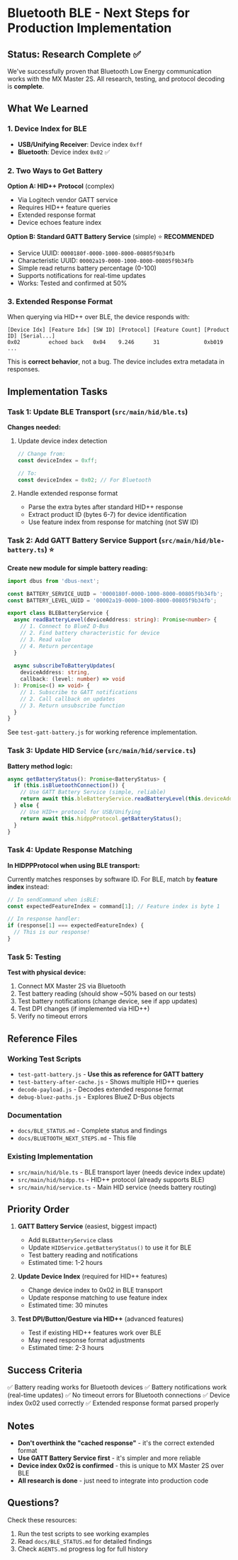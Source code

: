 # Bluetooth BLE - Next Steps for Production Implementation

## Status: Research Complete ✅

We've successfully proven that Bluetooth Low Energy communication works with the MX Master 2S. All research, testing, and protocol decoding is **complete**.

## What We Learned

### 1. Device Index for BLE
- **USB/Unifying Receiver**: Device index `0xff`
- **Bluetooth**: Device index `0x02` ✅

### 2. Two Ways to Get Battery
**Option A: HID++ Protocol** (complex)
- Via Logitech vendor GATT service
- Requires HID++ feature queries
- Extended response format
- Device echoes feature index

**Option B: Standard GATT Battery Service** (simple) ⭐ **RECOMMENDED**
- Service UUID: `0000180f-0000-1000-8000-00805f9b34fb`
- Characteristic UUID: `00002a19-0000-1000-8000-00805f9b34fb`
- Simple read returns battery percentage (0-100)
- Supports notifications for real-time updates
- Works: Tested and confirmed at 50%

### 3. Extended Response Format
When querying via HID++ over BLE, the device responds with:
```
[Device Idx] [Feature Idx] [SW ID] [Protocol] [Feature Count] [Product ID] [Serial...]
0x02         echoed back   0x04    9.246      31              0xb019       ...
```

This is **correct behavior**, not a bug. The device includes extra metadata in responses.

## Implementation Tasks

### Task 1: Update BLE Transport (`src/main/hid/ble.ts`)
**Changes needed:**
1. Update device index detection
   ```typescript
   // Change from:
   const deviceIndex = 0xff;
   
   // To:
   const deviceIndex = 0x02; // For Bluetooth
   ```

2. Handle extended response format
   - Parse the extra bytes after standard HID++ response
   - Extract product ID (bytes 6-7) for device identification
   - Use feature index from response for matching (not SW ID)

### Task 2: Add GATT Battery Service Support (`src/main/hid/ble-battery.ts`) ⭐
**Create new module for simple battery reading:**

```typescript
import dbus from 'dbus-next';

const BATTERY_SERVICE_UUID = '0000180f-0000-1000-8000-00805f9b34fb';
const BATTERY_LEVEL_UUID = '00002a19-0000-1000-8000-00805f9b34fb';

export class BLEBatteryService {
  async readBatteryLevel(deviceAddress: string): Promise<number> {
    // 1. Connect to BlueZ D-Bus
    // 2. Find battery characteristic for device
    // 3. Read value
    // 4. Return percentage
  }
  
  async subscribeToBatteryUpdates(
    deviceAddress: string,
    callback: (level: number) => void
  ): Promise<() => void> {
    // 1. Subscribe to GATT notifications
    // 2. Call callback on updates
    // 3. Return unsubscribe function
  }
}
```

See `test-gatt-battery.js` for working reference implementation.

### Task 3: Update HID Service (`src/main/hid/service.ts`)
**Battery method logic:**

```typescript
async getBatteryStatus(): Promise<BatteryStatus> {
  if (this.isBluetoothConnection()) {
    // Use GATT Battery Service (simple, reliable)
    return await this.bleBatteryService.readBatteryLevel(this.deviceAddress);
  } else {
    // Use HID++ protocol for USB/Unifying
    return await this.hidppProtocol.getBatteryStatus();
  }
}
```

### Task 4: Update Response Matching
**In HIDPPProtocol when using BLE transport:**

Currently matches responses by software ID. For BLE, match by **feature index** instead:

```typescript
// In sendCommand when isBLE:
const expectedFeatureIndex = command[1]; // Feature index is byte 1

// In response handler:
if (response[1] === expectedFeatureIndex) {
  // This is our response!
}
```

### Task 5: Testing
**Test with physical device:**
1. Connect MX Master 2S via Bluetooth
2. Test battery reading (should show ~50% based on our tests)
3. Test battery notifications (change device, see if app updates)
4. Test DPI changes (if implemented via HID++)
5. Verify no timeout errors

## Reference Files

### Working Test Scripts
- `test-gatt-battery.js` - **Use this as reference for GATT battery**
- `test-battery-after-cache.js` - Shows multiple HID++ queries
- `decode-payload.js` - Decodes extended response format
- `debug-bluez-paths.js` - Explores BlueZ D-Bus objects

### Documentation
- `docs/BLE_STATUS.md` - Complete status and findings
- `docs/BLUETOOTH_NEXT_STEPS.md` - This file

### Existing Implementation
- `src/main/hid/ble.ts` - BLE transport layer (needs device index update)
- `src/main/hid/hidpp.ts` - HID++ protocol (already supports BLE)
- `src/main/hid/service.ts` - Main HID service (needs battery routing)

## Priority Order

1. **GATT Battery Service** (easiest, biggest impact)
   - Add `BLEBatteryService` class
   - Update `HIDService.getBatteryStatus()` to use it for BLE
   - Test battery reading and notifications
   - Estimated time: 1-2 hours

2. **Update Device Index** (required for HID++ features)
   - Change device index to 0x02 in BLE transport
   - Update response matching to use feature index
   - Estimated time: 30 minutes

3. **Test DPI/Button/Gesture via HID++** (advanced features)
   - Test if existing HID++ features work over BLE
   - May need response format adjustments
   - Estimated time: 2-3 hours

## Success Criteria

✅ Battery reading works for Bluetooth devices
✅ Battery notifications work (real-time updates)
✅ No timeout errors for Bluetooth connections
✅ Device index 0x02 used correctly
✅ Extended response format parsed properly

## Notes

- **Don't overthink the "cached response"** - it's the correct extended format
- **Use GATT Battery Service first** - it's simpler and more reliable
- **Device index 0x02 is confirmed** - this is unique to MX Master 2S over BLE
- **All research is done** - just need to integrate into production code

## Questions?

Check these resources:
1. Run the test scripts to see working examples
2. Read `docs/BLE_STATUS.md` for detailed findings
3. Check `AGENTS.md` progress log for full history
